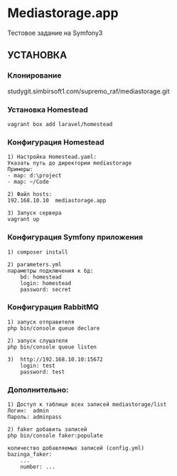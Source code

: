 Mediastorage.app
=============================

Тестовое задание на Symfony3

УСТАНОВКА
------------

### Клонирование

studygit.simbirsoft1.com/supremo_raf/mediastorage.git

### Установка Homestead

	vagrant box add laravel/homestead

### Конфигурация Homestead

	1) Настройка Homestead.yaml: 
	Указать путь до директории mediastorage
	Примеры: 
	- map: d:\project
	- map: ~/Code
		
	2) Файл hosts:
	192.168.10.10  mediastorage.app
	  
	3) Запуск сервера
	vagrant up
	
### Конфигурация Symfony приложения

	1) composer install
	
	2) parameters.yml
	параметры подключения к бд:
		bd: homestead
		login: homestead
		password: secret
		
### Конфигурация RabbitMQ

	1) запуск отправителя
	php bin/console queue declare
	
	2) запуск слушателя
	php bin/console queue listen
	
	3) 	http://192.168.10.10:15672
		login: test
		password: test
	
### Дополнительно:

	1) Доступ к таблице всех записей mediastorage/list
	Логин:	admin
	Пароль: adminpass

	2) faker добавить записей 
	php bin/console faker:populate
	
	количество добавляемых записей (config.yml)
	bazinga_faker:
		...
		number: ...
